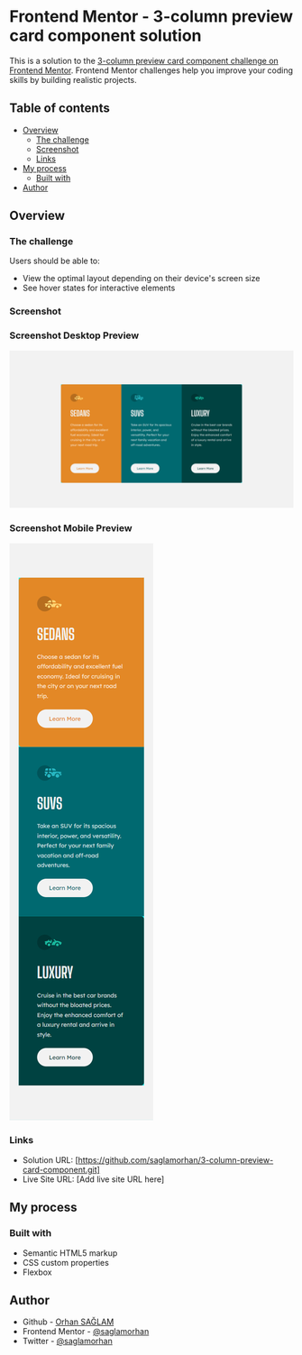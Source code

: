 # Frontend Mentor - 3-column preview card component solution

This is a solution to the [3-column preview card component challenge on Frontend Mentor](https://www.frontendmentor.io/challenges/3column-preview-card-component-pH92eAR2-). Frontend Mentor challenges help you improve your coding skills by building realistic projects.

## Table of contents

- [Overview](#overview)
  - [The challenge](#the-challenge)
  - [Screenshot](#screenshot)
  - [Links](#links)
- [My process](#my-process)
  - [Built with](#built-with)
- [Author](#author)

## Overview

### The challenge

Users should be able to:

- View the optimal layout depending on their device's screen size
- See hover states for interactive elements

### Screenshot

### Screenshot Desktop Preview

![](<screenshot/desktop-preview (1440x800).png>)

### Screenshot Mobile Preview

![](<screenshot/mobile-preview (375x1502).png>)

### Links

- Solution URL: [https://github.com/saglamorhan/3-column-preview-card-component.git]
- Live Site URL: [Add live site URL here]

## My process

### Built with

- Semantic HTML5 markup
- CSS custom properties
- Flexbox

## Author

- Github - [Orhan SAĞLAM](https://github.com/saglamorhan)
- Frontend Mentor - [@saglamorhan](https://www.frontendmentor.io/profile/saglamorhan)
- Twitter - [@saglamorhan](https://www.twitter.com/saglamorhan)
